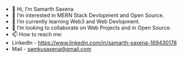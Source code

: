- 👋 Hi, I’m Samarth Saxena
- 👀 I’m interested in MERN Stack Devlopment and Open Source.
- 🌱 I’m currently learning Web3 and Web Devlopment.
- 💞️ I’m looking to collaborate on Web Projects and in Open Source.
- 📫 How to reach me:
- Linkedln - https://www.linkedin.com/in/samarth-saxena-169430178
- Mail - samkusaxena@gmail.com

<!---
SamarthSaxena10/SamarthSaxena10 is a ✨ special ✨ repository because its `README.md` (this file) appears on your GitHub profile.
You can click the Preview link to take a look at your changes.
--->
